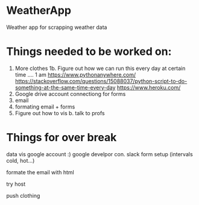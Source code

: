 # WeatherApp
Weather app for scrapping weather data

# Things needed to be worked on:
1. More clothes
1b. Figure out how we can run this every day at certain time .... 1 am 
  https://www.pythonanywhere.com/
  https://stackoverflow.com/questions/15088037/python-script-to-do-something-at-the-same-time-every-day
  https://www.heroku.com/
2. Google drive account connectiong for forms
3. email
4. formating email + forms
5. Figure out how to vis 
  b. talk to profs 


# Things for over break

data vis 
google account :)
google develpor con. slack 
form setup (intervals cold, hot...)

formate the email with html

try host

push clothing 


